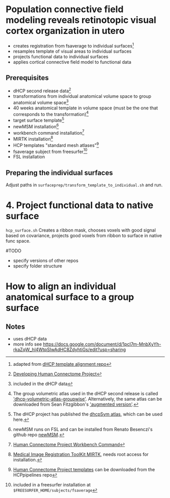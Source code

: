 # Population connective field modeling reveals retinotopic visual cortex organization in utero

- creates registration from fsaverage to individual surfaces[^10]
- resamples template of visual areas to individual surfaces
- projects functional data to individual surfaces
- applies cortical connective field model to functional data

## Prerequisites

- dHCP second release data[^1]
- transformations from individual anatomical volume space to group anatomical volume space[^2]
- 40 weeks anatomical template in volume space (must be the one that corresponds to the transformation)[^3]
- target surface template[^4]
- newMSM installation[^5]
- workbench command installation[^6]
- MIRTK installation[^7]
- HCP templates "standard mesh atlases"[^8]
- fsaverage subject from freesurfer[^9]
- FSL installation

## Preparing the individual surfaces

Adjust paths in `surfaceprep/transform_template_to_individual.sh` and run.

# 4. Project functional data to native surface

`hcp_surface.sh` Creates a ribbon mask, chooses voxels with good signal based on covariance, projects good voxels from ribbon to surface in native func space.

#TODO
- specify versions of other repos
- specify folder structure

# How to align an individual anatomical surface to a group surface






## Notes 

- uses dHCP data
- more info see https://docs.google.com/document/d/1pcI7m-MnbXyYh-rkaZqW_hl4WtpSIwAdHC8ZdyhtiGs/edit?usp=sharing

[^1]: [Developing Human Connectome Project](http://www.developingconnectome.org/data-release/second-data-release/)

[^2]: included in the dHCP data

[^3]: The group volumetric atlas used in the dHCP second release is called ['dhcp-volumetric-atlas-groupwise'](https://gin.g-node.org/BioMedIA/dhcp-volumetric-atlas-groupwise). Alternatively, the same atlas can be downloaded from Sean Fitzgibbon's ['augmented version'](https://git.fmrib.ox.ac.uk/seanf/dhcp-resources/-/blob/master/docs/dhcp-augmented-volumetric-atlas.md).

[^4]: The dHCP project has published the [dhcpSym atlas](https://brain-development.org/brain-atlases/atlases-from-the-dhcp-project/cortical-surface-template/), which can be used here.

[^5]: newMSM runs on FSL and can be installed from Renato Besenczi's github repo [newMSM](https://github.com/rbesenczi/newMSM).

[^6]: [Human Connectome Project Workbench Command](https://www.humanconnectome.org/software/workbench-command) 

[^7]: [Medical Image Registration ToolKit MIRTK](http://mirtk.github.io/), needs root access for installation.

[^8]: [Human Connectome Project templates](https://github.com/Washington-University/HCPpipelines/tree/master/global/templates/standard_mesh_atlases) can be downloaded from the HCPpipelines repo

[^9]: included in a freesurfer installation at `$FREESURFER_HOME/subjects/fsaverage`

[^10]: adapted from [dHCP template alignment repo](https://github.com/ecr05/dHCP_template_alignment)